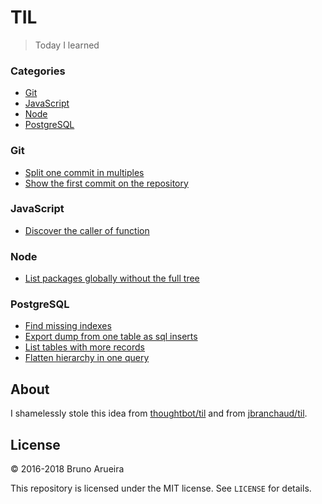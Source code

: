 # TIL

> Today I learned

### Categories

* [Git](#git)
* [JavaScript](#javascript)
* [Node](#node)
* [PostgreSQL](#postgresql)

### Git

- [Split one commit in multiples](git/split-one-commit-in-multiples.md)
- [Show the first commit on the repository](git/show-first-commit.md)

### JavaScript

- [Discover the caller of function](javascript/caller.md)

### Node

- [List packages globally without the full tree](node/list-globally-packages-without-full-tree.md)

### PostgreSQL

- [Find missing indexes](postgres/find-missing-indexes.md)
- [Export dump from one table as sql inserts](postgres/xport-dump-from-one-table-as-sql-inserts.md)
- [List tables with more records](postgres/list-tables-with-more-records.md)
- [Flatten hierarchy in one query](postgres/flatten-hierarchy-in-one-query.md)

## About

I shamelessly stole this idea from [thoughtbot/til](https://github.com/thoughtbot/til) and from [jbranchaud/til](https://github.com/jbranchaud/til).

## License

&copy; 2016-2018 Bruno Arueira

This repository is licensed under the MIT license. See `LICENSE` for
details.
